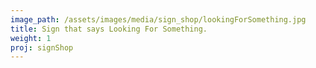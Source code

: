 ```yaml
---
image_path: /assets/images/media/sign_shop/lookingForSomething.jpg
title: Sign that says Looking For Something.
weight: 1
proj: signShop
---
```


